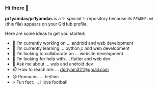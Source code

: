 ### Hi there 👋


**pr1yamdas/pr1yamdas** is a ✨ _special_ ✨ repository because its `README.md` (this file) appears on your GitHub profile.

Here are some ideas to get you started:

- 🔭 I’m currently working on ... android and web development
- 🌱 I’m currently learning ... python,c and web development
- 👯 I’m looking to collaborate on ... website development
- 🤔 I’m looking for help with ... flutter and web dev
- 💬 Ask me about ... web and android dev
- 📫 How to reach me: ... dpriyam321@gmail.com
- 😄 Pronouns: ... he/him
- ⚡ Fun fact: ... i love football

